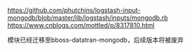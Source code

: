 https://github.com/phutchins/logstash-input-mongodb/blob/master/lib/logstash/inputs/mongodb.rb
https://www.cnblogs.com/mottled/p/8317810.html

模块已经迁移至bboss-datatran-mongodb，后续版本将被废弃
